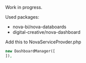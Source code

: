 Work in progress.

Used packages:
- nova-bi/nova-databoards
- digital-creative/nova-dashboard


Add this to NovaServiceProvder.php
```php
new DashboardManager([
]),
```
